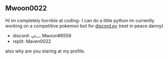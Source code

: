 ## Mwoon0022

Hi im completely horrible at coding- I can do a little python
im currently working on a competitive pokemon bot for [discord.py](https://discordpy.readthedocs.io/en/stable/) (rest in peace danny)

- discord:  ߺߺߺߍܢ  Mwoon#6559
- replit: Maven0022

also why are you staring at my profile.
